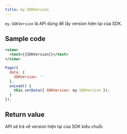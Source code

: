 ```yaml
---
title: my.SDKVersion
---
```


`my.SDKVersion` là API dùng để lấy version hiện tại của SDK.

## Sample code

```xml
<view>
  <text>{{SDKVersion}}</text>
</view>
```

```js
Page({
  data: {
    SDKVersion: ''
  },
  onLoad() {
    this.setData({ SDKVersion: my.SDKVersion });
  }
});
```

## Return value

API sẽ trả về version hiện tại của SDK kiểu chuỗi.
